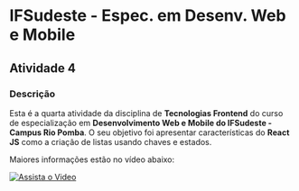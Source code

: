 # IFSudeste - Espec. em Desenv. Web e Mobile
## Atividade 4

### Descrição

Esta é a quarta atividade da disciplina de **Tecnologias Frontend** do curso de especialização em **Desenvolvimento Web e Mobile do IFSudeste - Campus Rio Pomba**. O seu objetivo foi apresentar características do **React JS** como a criação de listas usando chaves e estados.

Maiores informações estão no vídeo abaixo:

[![Assista o Video](http://img.youtube.com/vi/KhWl-P4pZ3U/0.jpg)](http://www.youtube.com/watch?v=KhWl-P4pZ3U "IFSudeste - Espec. Des. Web e Mobile - Tecnologias Frontend - Atv 4")